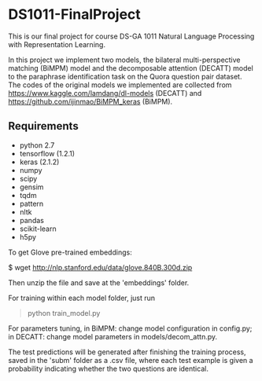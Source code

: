 # DS1011-FinalProject
This is our final project for course DS-GA 1011 Natural Language Processing with Representation Learning.

In this project we implement two models, the bilateral multi-perspective matching (BiMPM) model and the decomposable attention (DECATT) model to the paraphrase identification task on the Quora question pair dataset. The codes of the original models we implemented are collected from https://www.kaggle.com/lamdang/dl-models (DECATT) and https://github.com/ijinmao/BiMPM_keras (BiMPM).


## Requirements
- python 2.7
- tensorflow (1.2.1)
- keras (2.1.2)
- numpy
- scipy
- gensim
- tqdm
- pattern
- nltk
- pandas
- scikit-learn
- h5py

To get Glove pre-trained embeddings:

$ wget http://nlp.stanford.edu/data/glove.840B.300d.zip

Then unzip the file and save at the 'embeddings' folder.

For training within each model folder, just run

> python train_model.py

For parameters tuning, in BiMPM: change model configuration in config.py; in DECATT: change model parameters in models/decom_attn.py.

The test predictions will be generated after finishing the training process, saved in the 'subm' folder as a .csv file, where each test example is given a probability indicating whether the two questions are identical.
